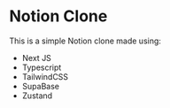 # Notion Clone
This is a simple Notion clone made using:
- Next JS
- Typescript
- TailwindCSS
- SupaBase
- Zustand

